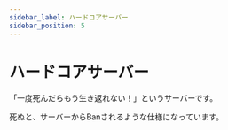 ```yaml
---
sidebar_label: ハードコアサーバー
sidebar_position: 5
---
```

# ハードコアサーバー
「一度死んだらもう生き返れない！」というサーバーです。

死ぬと、サーバーからBanされるような仕様になっています。
